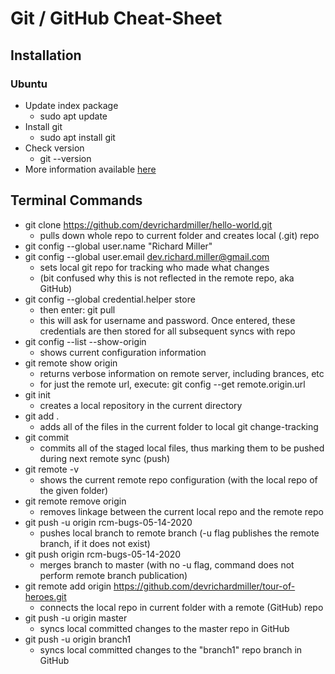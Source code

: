 # Git / GitHub Cheat-Sheet

## Installation

### Ubuntu
- Update index package
  - sudo apt update
- Install git
  - sudo apt install git
- Check version
  - git --version
- More information available [here](https://linuxize.com/post/how-to-install-git-on-ubuntu-18-04/)


## Terminal Commands

- git clone https://github.com/devrichardmiller/hello-world.git
  - pulls down whole repo to current folder and creates local (.git) repo
- git config --global user.name "Richard Miller"
- git config --global user.email dev.richard.miller@gmail.com
  - sets local git repo for tracking who made what changes
  - (bit confused why this is not reflected in the remote repo, aka GitHub)
- git config --global credential.helper store
  - then enter: git pull
  - this will ask for username and password. Once entered, these credentials are then stored for all subsequent syncs with repo
- git config --list --show-origin
  - shows current configuration information
- git remote show origin
  - returns verbose information on remote server, including brances, etc
  - for just the remote url, execute: git config --get remote.origin.url 
- git init
  - creates a local repository in the current directory
- git add .
  - adds all of the files in the current folder to local git change-tracking
- git commit
  - commits all of the staged local files, thus marking them to be pushed during next remote sync (push)
- git remote -v
  - shows the current remote repo configuration (with the local repo of the given folder)
- git remote remove origin
  - removes linkage between the current local repo and the remote repo
- git push -u origin rcm-bugs-05-14-2020
  - pushes local branch to remote branch (-u flag publishes the remote branch, if it does not exist)
- git push origin rcm-bugs-05-14-2020
  - merges branch to master (with no -u flag, command does not perform remote branch publication)
- git remote add origin https://github.com/devrichardmiller/tour-of-heroes.git
  - connects the local repo in current folder with a remote (GitHub) repo
- git push -u origin master
  - syncs local committed changes to the master repo in GitHub
- git push -u origin branch1
  - syncs local committed changes to the "branch1" repo branch in GitHub

